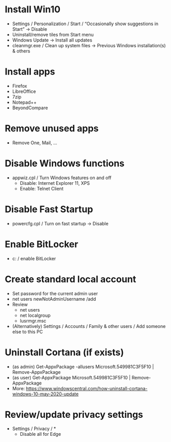 # Install Win10

  * Settings / Personalization / Start / “Occasionally show suggestions in Start” -> Disable
  * Uninstall/remove tiles from Start menu
  * Windows Update -> Install all updates
  * cleanmgr.exe / Clean up system files -> Previous Windows installation(s) & others


# Install apps

  * Firefox
  * LibreOffice
  * 7zip
  * Notepad++
  * BeyondCompare


# Remove unused apps

  * Remove One, Mail, ...


# Disable Windows functions

  * appwiz.cpl / Turn Windows features on and off
    * Disable: Internet Explorer 11, XPS
    * Enable: Telnet Client


# Disable Fast Startup

  * powercfg.cpl / Turn on fast startup -> Disable


# Enable BitLocker

  * c: / enable BitLocker


# Create standard local account

  * Set password for the current admin user
  * net users newNotAdminUsername /add
  * Review
    * net users
    * net localgroup
    * lusrmgr.msc
  * (Alternatively) Settings / Accounts / Family & other users / Add someone else to this PC


# Uninstall Cortana (if exists)

  * (as admin) Get-AppxPackage -allusers Microsoft.549981C3F5F10 | Remove-AppxPackage
  * (as user) Get-AppxPackage Microsoft.549981C3F5F10 | Remove-AppxPackage
  * More: https://www.windowscentral.com/how-uninstall-cortana-windows-10-may-2020-update


# Review/update privacy settings

  * Settings / Privacy / *
    * Disable all for Edge


